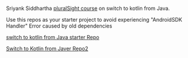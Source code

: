 #### 	
Sriyank Siddhartha 
 [pluralSight course](https://app.pluralsight.com/library/courses/android-development-kotlin-from-java/table-of-contents) on switch to kotlin from Java.

Use this repos as your starter project to avoid experiencing "AndroidSDK Handler" Error caused by old dependencies



[switch to kotlin from Java starter Repo](https://github.com/t2dbabz/switch-to-kotlin-from-java-for-Android-GADS)
 
[Switch to Kotlin from Javer Repo2](https://github.com/mbadaz/java-to-kotlin)
